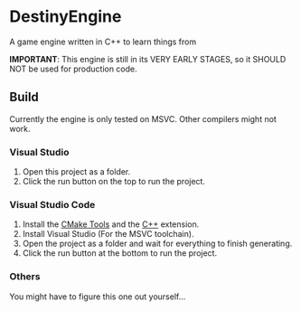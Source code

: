 # DestinyEngine
A game engine written in C++ to learn things from

**IMPORTANT**: This engine is still in its VERY EARLY STAGES, so it SHOULD NOT be used for production code. 

## Build
Currently the engine is only tested on MSVC. Other compilers might not work. 

### Visual Studio
1. Open this project as a folder.
2. Click the run button on the top to run the project. 

### Visual Studio Code
1. Install the [CMake Tools](https://marketplace.visualstudio.com/items?itemName=ms-vscode.cmake-tools) and the [C++](https://marketplace.visualstudio.com/items?itemName=ms-vscode.cpptools) extension. 
2. Install Visual Studio (For the MSVC toolchain).
3. Open the project as a folder and wait for everything to finish generating. 
4. Click the run button at the bottom to run the project.  

### Others
You might have to figure this one out yourself...